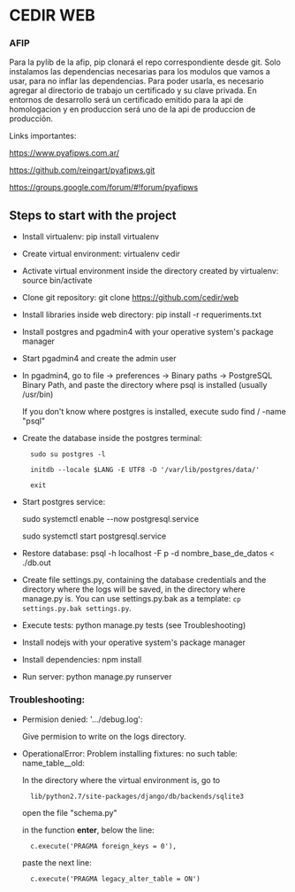 # CEDIR WEB

### AFIP

Para la pylib de la afip, pip clonará el repo correspondiente desde git. Solo instalamos las dependencias necesarias para los modulos que vamos a usar, para no inflar las dependencias.
Para poder usarla, es necesario agregar al directorio de trabajo un certificado y su clave privada. En entornos de desarrollo será un certificado emitido para la api de homologacion y en produccion será uno de la api de produccion de producción.

Links importantes:

https://www.pyafipws.com.ar/

https://github.com/reingart/pyafipws.git

https://groups.google.com/forum/#!forum/pyafipws

## Steps to start with the project

- Install virtualenv: pip install virtualenv
- Create virtual environment: virtualenv cedir
- Activate virtual environment inside the directory created by virtualenv: source bin/activate
- Clone git repository: git clone https://github.com/cedir/web
- Install libraries inside web directory: pip install -r requeriments.txt
- Install postgres and pgadmin4 with your operative system's package manager
- Start pgadmin4 and create the admin user
- In pgadmin4, go to file -> preferences -> Binary paths -> PostgreSQL Binary Path, and paste the directory where psql is installed (usually /usr/bin)

   If you don't know where postgres is installed, execute sudo find / -name "psql"

 - Create the database inside the postgres terminal:

         sudo su postgres -l

         initdb --locale $LANG -E UTF8 -D '/var/lib/postgres/data/'

         exit

 - Start postgres service:

     sudo systemctl enable --now postgresql.service

     sudo systemctl start postgresql.service

 - Restore database: psql -h localhost -F p -d nombre_base_de_datos < ./db.out
 - Create file settings.py, containing the database credentials and the directory where the logs will be saved, in the directory where manage.py is. You can use settings.py.bak as a template: `cp settings.py.bak settings.py`.
 - Execute tests: python manage.py tests (see Troubleshooting)
 - Install nodejs with your operative system's package manager
 - Install dependencies: npm install
 - Run server: python manage.py runserver

### Troubleshooting:

 - Permision denied: '.../debug.log':

      Give permision to write on the logs directory.

 - OperationalError: Problem installing fixtures: no such table: name_table__old:

      In the directory where the virtual environment is, go to 

         lib/python2.7/site-packages/django/db/backends/sqlite3

      open the file "schema.py"

      in the function __enter__, below the line:

         c.execute('PRAGMA foreign_keys = 0'),

      paste the next line:

         c.execute('PRAGMA legacy_alter_table = ON')

